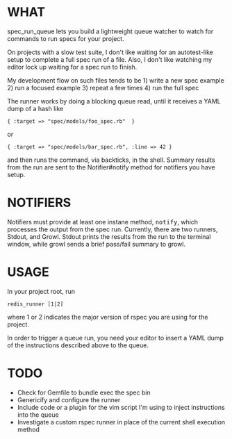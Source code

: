 WHAT
====

spec_run_queue lets you build a lightweight queue watcher to watch for commands to run specs for your project.

On projects with a slow test suite, I don't like waiting for an autotest-like setup to complete a full spec run of a file.  Also, I don't like watching my editor lock up waiting for a spec run to finish.

My development flow on such files tends to be 1) write a new spec example 2) run a focused example 3) repeat a few times 4) run the full spec

The runner works by doing a blocking queue read, until it receives a YAML dump of a hash like

    { :target => "spec/models/foo_spec.rb"  }

or

    { :target => "spec/models/bar_spec.rb", :line => 42 }

and then runs the command, via backticks, in the shell.  Summary results from the run are sent to the Notifier#notify method for notifiers you have setup.

NOTIFIERS
=========

Notifiers must provide at least one instane method, <tt>notify</tt>, which processes the output from the spec run.  Currently, there are two runners, Stdout, and Growl.  Stdout prints the results from the run to the terminal window, while growl sends a brief pass/fail summary to growl.


USAGE
=====

In your project root, run

    redis_runner [1|2]

where 1 or 2 indicates the major version of rspec you are using for the project.


In order to trigger a queue run, you need your editor to insert a YAML dump of the instructions described above to the queue.


TODO
====

* Check for Gemfile to bundle exec the spec bin
* Genericify and configure the runner
* Include code or a plugin for the vim script I'm using to inject instructions into the queue
* Investigate a custom rspec runner in place of the current shell execution method
